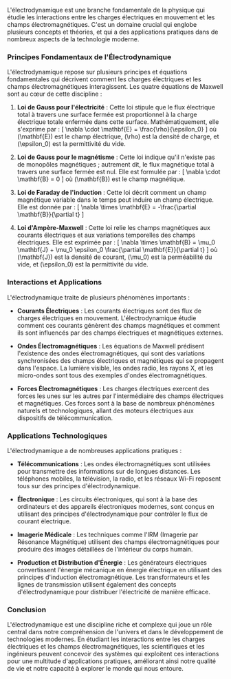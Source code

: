 L'électrodynamique est une branche fondamentale de la physique qui étudie les interactions entre les charges électriques en mouvement et les champs électromagnétiques. C'est un domaine crucial qui englobe plusieurs concepts et théories, et qui a des applications pratiques dans de nombreux aspects de la technologie moderne.

### Principes Fondamentaux de l'Électrodynamique

L'électrodynamique repose sur plusieurs principes et équations fondamentales qui décrivent comment les charges électriques et les champs électromagnétiques interagissent. Les quatre équations de Maxwell sont au cœur de cette discipline :

1. **Loi de Gauss pour l'électricité** : Cette loi stipule que le flux électrique total à travers une surface fermée est proportionnel à la charge électrique totale enfermée dans cette surface. Mathématiquement, elle s'exprime par :
   \[
   \nabla \cdot \mathbf{E} = \frac{\rho}{\epsilon_0}
   \]
   où \(\mathbf{E}\) est le champ électrique, \(\rho\) est la densité de charge, et \(\epsilon_0\) est la permittivité du vide.

2. **Loi de Gauss pour le magnétisme** : Cette loi indique qu'il n'existe pas de monopôles magnétiques ; autrement dit, le flux magnétique total à travers une surface fermée est nul. Elle est formulée par :
   \[
   \nabla \cdot \mathbf{B} = 0
   \]
   où \(\mathbf{B}\) est le champ magnétique.

3. **Loi de Faraday de l'induction** : Cette loi décrit comment un champ magnétique variable dans le temps peut induire un champ électrique. Elle est donnée par :
   \[
   \nabla \times \mathbf{E} = -\frac{\partial \mathbf{B}}{\partial t}
   \]

4. **Loi d'Ampère-Maxwell** : Cette loi relie les champs magnétiques aux courants électriques et aux variations temporelles des champs électriques. Elle est exprimée par :
   \[
   \nabla \times \mathbf{B} = \mu_0 \mathbf{J} + \mu_0 \epsilon_0 \frac{\partial \mathbf{E}}{\partial t}
   \]
   où \(\mathbf{J}\) est la densité de courant, \(\mu_0\) est la perméabilité du vide, et \(\epsilon_0\) est la permittivité du vide.

### Interactions et Applications

L'électrodynamique traite de plusieurs phénomènes importants :

- **Courants Électriques** : Les courants électriques sont des flux de charges électriques en mouvement. L'électrodynamique étudie comment ces courants génèrent des champs magnétiques et comment ils sont influencés par des champs électriques et magnétiques externes.

- **Ondes Électromagnétiques** : Les équations de Maxwell prédisent l'existence des ondes électromagnétiques, qui sont des variations synchronisées des champs électriques et magnétiques qui se propagent dans l'espace. La lumière visible, les ondes radio, les rayons X, et les micro-ondes sont tous des exemples d'ondes électromagnétiques.

- **Forces Électromagnétiques** : Les charges électriques exercent des forces les unes sur les autres par l'intermédiaire des champs électriques et magnétiques. Ces forces sont à la base de nombreux phénomènes naturels et technologiques, allant des moteurs électriques aux dispositifs de télécommunication.

### Applications Technologiques

L'électrodynamique a de nombreuses applications pratiques :

- **Télécommunications** : Les ondes électromagnétiques sont utilisées pour transmettre des informations sur de longues distances. Les téléphones mobiles, la télévision, la radio, et les réseaux Wi-Fi reposent tous sur des principes d'électrodynamique.

- **Électronique** : Les circuits électroniques, qui sont à la base des ordinateurs et des appareils électroniques modernes, sont conçus en utilisant des principes d'électrodynamique pour contrôler le flux de courant électrique.

- **Imagerie Médicale** : Les techniques comme l'IRM (Imagerie par Résonance Magnétique) utilisent des champs électromagnétiques pour produire des images détaillées de l'intérieur du corps humain.

- **Production et Distribution d'Énergie** : Les générateurs électriques convertissent l'énergie mécanique en énergie électrique en utilisant des principes d'induction électromagnétique. Les transformateurs et les lignes de transmission utilisent également des concepts d'électrodynamique pour distribuer l'électricité de manière efficace.

### Conclusion

L'électrodynamique est une discipline riche et complexe qui joue un rôle central dans notre compréhension de l'univers et dans le développement de technologies modernes. En étudiant les interactions entre les charges électriques et les champs électromagnétiques, les scientifiques et les ingénieurs peuvent concevoir des systèmes qui exploitent ces interactions pour une multitude d'applications pratiques, améliorant ainsi notre qualité de vie et notre capacité à explorer le monde qui nous entoure.